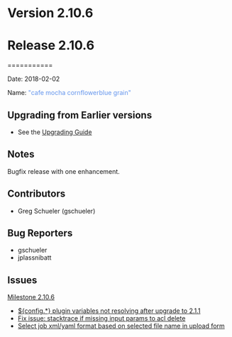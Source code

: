 # Version 2.10.6



# Release 2.10.6
===========

Date: 2018-02-02

Name: <span style="color: CornflowerBlue"><span class="glyphicon glyphicon-grain"></span> "cafe mocha cornflowerblue grain"</span>

## Upgrading from Earlier versions

* See the [Upgrading Guide](/upgrading/upgrading.md)

## Notes

Bugfix release with one enhancement.

## Contributors

* Greg Schueler (gschueler)

## Bug Reporters

* gschueler
* jplassnibatt

## Issues

[Milestone 2.10.6](https://github.com/qwcontrol/qwcontrol/milestone/70)

* [${config.*} plugin variables not resolving after upgrade to 2.1.1](https://github.com/qwcontrol/qwcontrol/issues/3112)
* [Fix issue: stacktrace if missing input params to acl delete](https://github.com/qwcontrol/qwcontrol/pull/3099)
* [Select job xml/yaml format based on selected file name in upload form](https://github.com/qwcontrol/qwcontrol/pull/3093)
